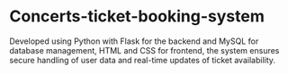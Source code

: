 # Concerts-ticket-booking-system
Developed using Python with Flask for the backend and MySQL for database management, HTML and CSS for frontend, the system ensures secure handling of user data and real-time updates of ticket availability.
